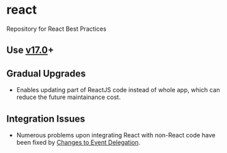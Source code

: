 # react
Repository for React Best Practices

## Use [v17.0](https://reactjs.org/blog/2020/10/20/react-v17.html)+
## Gradual Upgrades
- Enables updating part of ReactJS code instead of whole app, which can reduce the future maintainance cost.
## Integration Issues
- Numerous problems upon integrating React with non-React code have been fixed by [Changes to Event Delegation](https://reactjs.org/blog/2020/10/20/react-v17.html#changes-to-event-delegation).
